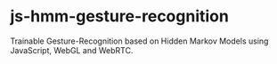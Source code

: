 # js-hmm-gesture-recognition
Trainable Gesture-Recognition based on Hidden Markov Models using JavaScript, WebGL and WebRTC.
